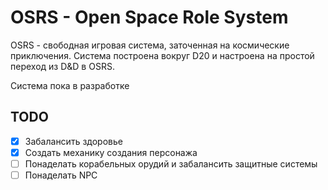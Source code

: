 # OSRS - Open Space Role System

OSRS - свободная игровая система, заточенная на космические приключения. Система построена вокруг D20 и настроена на простой переход из D&D в OSRS.

Система пока в разработке

## TODO

- [x] Забалансить здоровье
- [x] Создать механику создания персонажа
- [ ] Понаделать корабельных орудий и забалансить защитные системы
- [ ] Понаделать NPC
